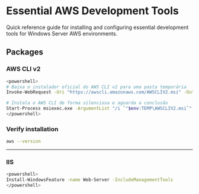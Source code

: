# Essential AWS Development Tools

Quick reference guide for installing and configuring essential development tools for Windows Server AWS environments.

## Packages

### AWS CLI v2

```bash
<powershell>
# Baixa o instalador oficial do AWS CLI v2 para uma pasta temporária
Invoke-WebRequest -Uri "https://awscli.amazonaws.com/AWSCLIV2.msi" -OutFile "$env:TEMP\AWSCLIV2.msi"

# Instala o AWS CLI de forma silenciosa e aguarda a conclusão
Start-Process msiexec.exe -ArgumentList "/i `"$env:TEMP\AWSCLIV2.msi`" /qn" -Wait
</powershell>
```

### Verify installation

```bash
aws --version
```

---
    
### IIS

```bash
<powershell>
Install-WindowsFeature -name Web-Server -IncludeManagementTools
</powershell>
```

